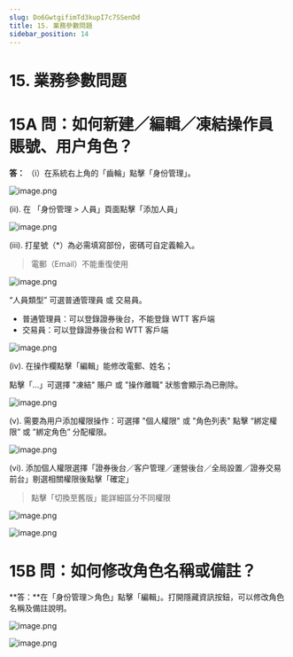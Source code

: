 ```yaml
---
slug: Do6GwtgifimTd3kupI7c7SSenDd
title: 15. 業務參數問題
sidebar_position: 14
---
```



# 15. 業務參數問題


# 15A 問：如何新建／編輯／凍結操作員賬號、用户角色？


**答：** （i）在系統右上角的「齒輪」點擊「身份管理」。


![image.png](/assets/bdc07cbae264d652176e434245442cd7.png)


(ii). 在 「身份管理 > 人員」頁面點擊「添加人員」


![image.png](/assets/225861b85789ea1557f0284b5c092644.png)


(iii). 打星號（*）為必需填寫部份，密碼可自定義輸入。

> 電郵（Email）不能重復使用

![image.png](/assets/b8a7d7a3fcb0b2741211d8153b533c45.png)


“人員類型” 可選普通管理員 或 交易員。

- 普通管理員：可以登錄證券後台，不能登錄 WTT 客戶端
- 交易員：可以登錄證券後台和 WTT 客戶端

![image.png](/assets/91e5968f09fed8830fcfa55e12f497e5.png)


(iv). 在操作欄點擊「編輯」能修改電郵、姓名；


點擊「...」可選擇 "凍結" 賬户 或 "操作離職" 狀態會顯示為已刪除。


![image.png](/assets/1702fdc0e8102adbe49ca157ea4bd1da.png)


(v). 需要為用户添加權限操作：可選擇 "個人權限" 或 "角色列表" 點擊 “綁定權限” 或 ”綁定角色” 分配權限。


![image.png](/assets/79aa111f549804fc5d783eddf496b125.png)


(vi). 添加個人權限選擇「證券後台／客户管理／運營後台／全局設置／證券交易前台」剔選相關權限後點擊「確定」

> 點擊「切換至舊版」能詳細區分不同權限

![image.png](/assets/970630ae46e59c5d14cdf38b6b3b7cff.png)


![image.png](/assets/2eb993ef563d2da9397fbfc143d1677e.png)


# 15B 問：如何修改角色名稱或備註？


**答：**在「身份管理＞角色」點擊「編輯」。打開隱藏資訊按鈕，可以修改角色名稱及備註說明。


![image.png](/assets/da371014bff59ef96a806c53f8d917a7.png)


![image.png](/assets/3ecc11a5568274b44b965d7463b390a1.png)

